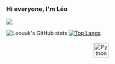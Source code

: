 ### Hi everyone, I'm Léo ###

![](https://visitor-badge.laobi.icu/badge?page_id=Leouuk.Leouuk)

![Leouuk's GitHub stats](https://github-readme-stats.vercel.app/api?username=Leouuk&bg_color=30,e96443,904e95&title_color=fff&text_color=fff)
[![Top Langs](https://github-readme-stats.vercel.app/api/top-langs/?username=Leouuk&bg_color=30,e96443,904e95&title_color=fff&text_color=fff)](https://github.com/Leouuk/github-readme-stats)

<p align="center">
  <a href="https://https://www.linkedin.com/in/l%C3%A9opold-sallan-3601011a9/" target="_blank" rel="noopener noreferrer"> <img src="https://cdn-icons-png.flaticon.com/512/174/174857.png" alt="Python" height="40" style="vertical-align:top; margin:4px"></a>
</p>
